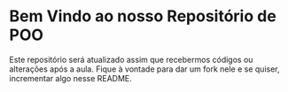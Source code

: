 # Bem Vindo ao nosso Repositório de POO 
Este repositório será atualizado assim que recebermos códigos ou alterações após a aula. Fique à vontade para dar um fork nele e se quiser, incrementar algo nesse README. 
